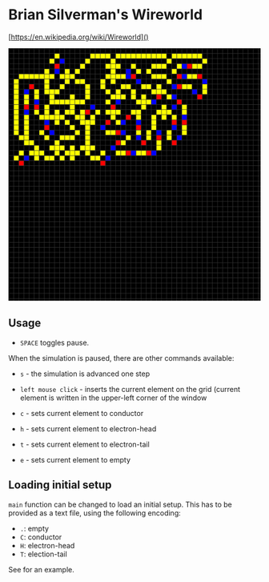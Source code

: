 # Brian Silverman's Wireworld

[https://en.wikipedia.org/wiki/Wireworld]()

![](screenshot.png)

## Usage

- `SPACE` toggles pause.

When the simulation is paused, there are other commands available:

- `s` - the simulation is advanced one step

- `left mouse click` - inserts the current element on the grid
  (current element is written in the upper-left corner of the window

- `c` - sets current element to conductor

- `h` - sets current element to electron-head

- `t` - sets current element to electron-tail

- `e` - sets current element to empty

## Loading initial setup

`main` function can be changed to load an initial setup.
This has to be provided as a text file, using the following encoding:

-  `.`: empty
-  `C`: conductor
-  `H`: electron-head
-  `T`: election-tail

See [](ww.w1) for an example.
